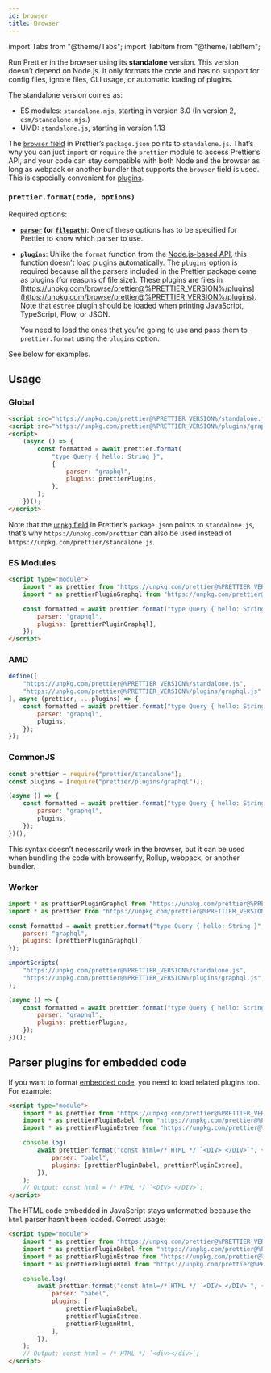 ```yaml
---
id: browser
title: Browser
---
```


import Tabs from "@theme/Tabs";
import TabItem from "@theme/TabItem";

Run Prettier in the browser using its **standalone** version. This version doesn’t depend on Node.js. It only formats the code and has no support for config files, ignore files, CLI usage, or automatic loading of plugins.

The standalone version comes as:

- ES modules: `standalone.mjs`, starting in version 3.0 (In version 2, `esm/standalone.mjs`.)
- UMD: `standalone.js`, starting in version 1.13

The [`browser` field](https://github.com/defunctzombie/package-browser-field-spec) in Prettier’s `package.json` points to `standalone.js`. That’s why you can just `import` or `require` the `prettier` module to access Prettier’s API, and your code can stay compatible with both Node and the browser as long as webpack or another bundler that supports the `browser` field is used. This is especially convenient for [plugins](plugins.md).

### `prettier.format(code, options)`

Required options:

- **[`parser`](options.md#parser) (or [`filepath`](options.md#file-path))**: One of these options has to be specified for Prettier to know which parser to use.

- **`plugins`**: Unlike the `format` function from the [Node.js-based API](api.md#prettierformatsource-options), this function doesn’t load plugins automatically. The `plugins` option is required because all the parsers included in the Prettier package come as plugins (for reasons of file size). These plugins are files in [https://unpkg.com/browse/prettier@%PRETTIER_VERSION%/plugins](https://unpkg.com/browse/prettier@%PRETTIER_VERSION%/plugins). Note that `estree` plugin should be loaded when printing JavaScript, TypeScript, Flow, or JSON.

    You need to load the ones that you’re going to use and pass them to `prettier.format` using the `plugins` option.

See below for examples.

## Usage

### Global

```html
<script src="https://unpkg.com/prettier@%PRETTIER_VERSION%/standalone.js"></script>
<script src="https://unpkg.com/prettier@%PRETTIER_VERSION%/plugins/graphql.js"></script>
<script>
    (async () => {
        const formatted = await prettier.format(
            "type Query { hello: String }",
            {
                parser: "graphql",
                plugins: prettierPlugins,
            },
        );
    })();
</script>
```

Note that the [`unpkg` field](https://unpkg.com/#examples) in Prettier’s `package.json` points to `standalone.js`, that’s why `https://unpkg.com/prettier` can also be used instead of `https://unpkg.com/prettier/standalone.js`.

### ES Modules

```html
<script type="module">
    import * as prettier from "https://unpkg.com/prettier@%PRETTIER_VERSION%/standalone.mjs";
    import * as prettierPluginGraphql from "https://unpkg.com/prettier@%PRETTIER_VERSION%/plugins/graphql.mjs";

    const formatted = await prettier.format("type Query { hello: String }", {
        parser: "graphql",
        plugins: [prettierPluginGraphql],
    });
</script>
```

### AMD

```js
define([
    "https://unpkg.com/prettier@%PRETTIER_VERSION%/standalone.js",
    "https://unpkg.com/prettier@%PRETTIER_VERSION%/plugins/graphql.js",
], async (prettier, ...plugins) => {
    const formatted = await prettier.format("type Query { hello: String }", {
        parser: "graphql",
        plugins,
    });
});
```

### CommonJS

```js
const prettier = require("prettier/standalone");
const plugins = [require("prettier/plugins/graphql")];

(async () => {
    const formatted = await prettier.format("type Query { hello: String }", {
        parser: "graphql",
        plugins,
    });
})();
```

This syntax doesn’t necessarily work in the browser, but it can be used when bundling the code with browserify, Rollup, webpack, or another bundler.

### Worker

<Tabs groupId="worker-type">
<TabItem value="module" label="Module worker">

```js
import * as prettierPluginGraphql from "https://unpkg.com/prettier@%PRETTIER_VERSION%1/plugins/graphql.mjs";
import * as prettier from "https://unpkg.com/prettier@%PRETTIER_VERSION%/standalone.mjs";

const formatted = await prettier.format("type Query { hello: String }", {
    parser: "graphql",
    plugins: [prettierPluginGraphql],
});
```

</TabItem>
<TabItem value="classic" label="Classic worker">

```js
importScripts(
    "https://unpkg.com/prettier@%PRETTIER_VERSION%/standalone.js",
    "https://unpkg.com/prettier@%PRETTIER_VERSION%/plugins/graphql.js",
);

(async () => {
    const formatted = await prettier.format("type Query { hello: String }", {
        parser: "graphql",
        plugins: prettierPlugins,
    });
})();
```

</TabItem>
</Tabs>

## Parser plugins for embedded code

If you want to format [embedded code](options.md#embedded-language-formatting), you need to load related plugins too. For example:

```html
<script type="module">
    import * as prettier from "https://unpkg.com/prettier@%PRETTIER_VERSION%/standalone.mjs";
    import * as prettierPluginBabel from "https://unpkg.com/prettier@%PRETTIER_VERSION%/plugins/babel.mjs";
    import * as prettierPluginEstree from "https://unpkg.com/prettier@%PRETTIER_VERSION%/plugins/estree.mjs";

    console.log(
        await prettier.format("const html=/* HTML */ `<DIV> </DIV>`", {
            parser: "babel",
            plugins: [prettierPluginBabel, prettierPluginEstree],
        }),
    );
    // Output: const html = /* HTML */ `<DIV> </DIV>`;
</script>
```

The HTML code embedded in JavaScript stays unformatted because the `html` parser hasn’t been loaded. Correct usage:

```html
<script type="module">
    import * as prettier from "https://unpkg.com/prettier@%PRETTIER_VERSION%/standalone.mjs";
    import * as prettierPluginBabel from "https://unpkg.com/prettier@%PRETTIER_VERSION%/plugins/babel.mjs";
    import * as prettierPluginEstree from "https://unpkg.com/prettier@%PRETTIER_VERSION%/plugins/estree.mjs";
    import * as prettierPluginHtml from "https://unpkg.com/prettier@%PRETTIER_VERSION%/plugins/html.mjs";

    console.log(
        await prettier.format("const html=/* HTML */ `<DIV> </DIV>`", {
            parser: "babel",
            plugins: [
                prettierPluginBabel,
                prettierPluginEstree,
                prettierPluginHtml,
            ],
        }),
    );
    // Output: const html = /* HTML */ `<div></div>`;
</script>
```
